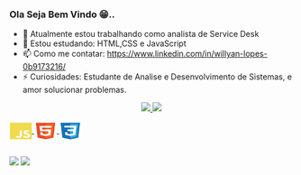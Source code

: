 ### Ola Seja Bem Vindo 😁..

<!--
**Willyanllopes/Willyanllopes** is a ✨ _special_ ✨ repository because its `README.md` (this file) appears on your GitHub profile.

Here are some ideas to get you started:
-->
- 🔭 Atualmente estou trabalhando como analista de Service Desk
- 🌱 Estou estudando: HTML,CSS e JavaScript
- 📫 Como me contatar: https://www.linkedin.com/in/willyan-lopes-0b9173216/
- ⚡ Curiosidades: Estudante de Analise e Desenvolvimento de Sistemas, e amor solucionar problemas.

<div align="center">
  <a href="https://github.com/Willyanllopes">
  <img height="180em" src="https://github-readme-stats.vercel.app/api?username=Willyanllopes&show_icons=true&theme=dark&include_all_commits=true&count_private=true"/>
  <img height="180em" src="https://github-readme-stats.vercel.app/api/top-langs/?username=Willyanllopes&layout=compact&langs_count=7&theme=dark"/>
</div>
<div style="display: inline_block"><br>
  <img align="center" alt="willyan-Js" height="30" width="40" src="https://raw.githubusercontent.com/devicons/devicon/master/icons/javascript/javascript-plain.svg">
  <img align="center" alt="willyan-HTML" height="30" width="40" src="https://raw.githubusercontent.com/devicons/devicon/master/icons/html5/html5-original.svg">
  <img align="center" alt="willyan-CSS" height="30" width="40" src="https://raw.githubusercontent.com/devicons/devicon/master/icons/css3/css3-original.svg">
  <!--
  <img align="center" alt="willyan-Ts" height="30" width="40" src="https://raw.githubusercontent.com/devicons/devicon/master/icons/typescript/typescript-plain.svg">
  <img align="center" alt="willyan-React" height="30" width="40" src="https://raw.githubusercontent.com/devicons/devicon/master/icons/react/react-original.svg">

  <img align="center" alt="willyan-Python" height="30" width="40" src="https://raw.githubusercontent.com/devicons/devicon/master/icons/python/python-original.svg">
  <img align="center" alt="willyan-Csharp" height="30" width="40" src="https://raw.githubusercontent.com/devicons/devicon/master/icons/csharp/csharp-original.svg">
-->
</div>
  
  ##
  
  <div>
    <!--
  <a href="" target="_blank"><img src="https://img.shields.io/badge/YouTube-FF0000?style=for-the-badge&logo=youtube&logoColor=white" target="_blank"></a>
 	<a href="" target="_blank"><img src="https://img.shields.io/badge/Twitch-9146FF?style=for-the-badge&logo=twitch&logoColor=white" target="_blank"></a>
 <a href="" target="_blank"><img src="https://img.shields.io/badge/Discord-7289DA?style=for-the-badge&logo=discord&logoColor=white" target="_blank"></a> 
  <a href = "willyanlopes3@gmail.com"><img src="https://img.shields.io/badge/-Gmail-%23333?style=for-the-badge&logo=gmail&logoColor=white" target="_blank"></a>
-->    
  <a href="https://www.instagram.com/willyanllopes/" target="_blank"><img src="https://img.shields.io/badge/-Instagram-%23E4405F?style=for-the-badge&logo=instagram&logoColor=white" target="_blank"></a>
  <a href="https://www.linkedin.com/in/willyan-lopes-0b9173216/" target="_blank"><img src="https://img.shields.io/badge/-LinkedIn-%230077B5?style=for-the-badge&logo=linkedin&logoColor=white" target="_blank"></a> 

</div>
